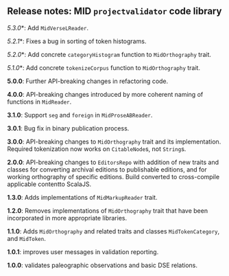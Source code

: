 ## Release notes: MID   `projectvalidator` code library


*5.3.0**:  Add `MidVerseLReader`.


*5.2.1**:  Fixes a bug in sorting of token histograms.

*5.2.0**: Add concrete `categoryHistogram` function to `MidOrthography` trait.

*5.1.0**: Add concrete `tokenizeCorpus` function to `MidOrthography` trait.

**5.0.0**: Further API-breaking changes in refactoring code.

**4.0.0**:  API-breaking changes introduced by more coherent naming of functions in `MidReader`.

**3.1.0**:  Support `seg` and `foreign` in `MidProseABReader`.

**3.0.1**:   Bug fix in binary publication process.

**3.0.0**:  API-breaking changes to `MidOrthography` trait and its implementation. Required tokenization now works on `CitableNode`s, not `String`s.

**2.0.0**: API-breaking changes to `EditorsRepo` with addition of new traits and classes for converting archival editions to publishable editions, and for working orthography of specific editions.  Build converted to cross-compile applicable contentto ScalaJS.

**1.3.0**: Adds implementations of `MidMarkupReader` trait.

**1.2.0**: Removes implementations of `MidOrthography` trait that have been incorporated in more appropriate libraries.

**1.1.0**: Adds `MidOrthography` and related traits and classes `MidTokenCategory`, and `MidToken`.

**1.0.1**:  improves user messages in validation reporting.

**1.0.0**:  validates paleographic observations and basic DSE relations.

